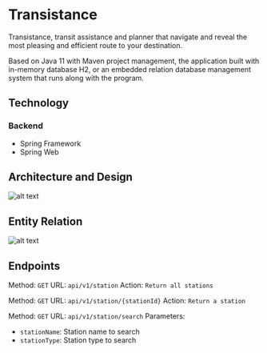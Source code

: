 # Transistance
Transistance, transit assistance and planner that navigate and reveal the most pleasing and efficient route to your destination.

Based on Java 11 with Maven project management, the application built with in-memory database H2, or an embedded relation database management system that runs along with the program. 

## Technology
### Backend
- Spring Framework
- Spring Web


## Architecture and Design
![alt text](https://i.imgur.com/d3zsWwR.jpg)

## Entity Relation
![alt text](https://i.imgur.com/eoa4Npi.jpg)

## Endpoints
Method: `GET`
URL: `api/v1/station`
Action: `Return all stations`

Method: `GET`
URL: `api/v1/station/{stationId}`
Action: `Return a station`

Method: `GET`
URL: `api/v1/station/search`
Parameters:
- `stationName`: Station name to search
- `stationType`: Station type to search
